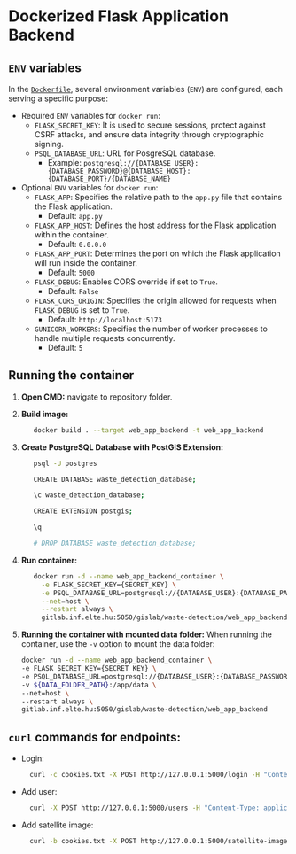 # Dockerized Flask Application Backend

## `ENV` variables

In the [`Dockerfile`](../../Dockerfile), several environment variables (`ENV`) are configured, each serving a specific purpose:

- Required `ENV` variables for `docker run`:
  - `FLASK_SECRET_KEY`: It is used to secure sessions, protect against CSRF attacks, and ensure data integrity through cryptographic signing.
  - `PSQL_DATABASE_URL`: URL for PosgreSQL database.
    - Example: `postgresql://{DATABASE_USER}:{DATABASE_PASSWORD}@{DATABASE_HOST}:{DATABASE_PORT}/{DATABASE_NAME}`
- Optional `ENV` variables for `docker run`:
  - `FLASK_APP`: Specifies the relative path to the `app.py` file that contains the Flask application.
    - Default: `app.py`
  - `FLASK_APP_HOST`: Defines the host address for the Flask application within the container.
    - Default: `0.0.0.0`
  - `FLASK_APP_PORT`: Determines the port on which the Flask application will run inside the container.
    - Default: `5000`
  - `FLASK_DEBUG`: Enables CORS override if set to `True`.
    - Default: `False`
  - `FLASK_CORS_ORIGIN`: Specifies the origin allowed for requests when `FLASK_DEBUG` is set to `True`.
    - Default: `http://localhost:5173`
  - `GUNICORN_WORKERS`: Specifies the number of worker processes to handle multiple requests concurrently.
    - Default: `5`

## Running the container

1. **Open CMD:** navigate to repository folder.
2. **Build image:**

   ```bash
      docker build . --target web_app_backend -t web_app_backend
   ```

3. **Create PostgreSQL Database with PostGIS Extension:**

   ```bash
      psql -U postgres

      CREATE DATABASE waste_detection_database;

      \c waste_detection_database;

      CREATE EXTENSION postgis;

      \q

      # DROP DATABASE waste_detection_database;
   ```

4. **Run container:**

   ```bash
      docker run -d --name web_app_backend_container \
        -e FLASK_SECRET_KEY={SECRET_KEY} \
        -e PSQL_DATABASE_URL=postgresql://{DATABASE_USER}:{DATABASE_PASSWORD}@{DATABASE_HOST}:{DATABASE_PORT}/{DATABASE_NAME} \
        --net=host \
        --restart always \
        gitlab.inf.elte.hu:5050/gislab/waste-detection/web_app_backend
   ```

5. **Running the container with mounted data folder:**
   When running the container, use the `-v` option to mount the data folder:

   ```bash
   docker run -d --name web_app_backend_container \
   -e FLASK_SECRET_KEY={SECRET_KEY} \
   -e PSQL_DATABASE_URL=postgresql://{DATABASE_USER}:{DATABASE_PASSWORD}@{DATABASE_HOST}:{DATABASE_PORT}/{DATABASE_NAME} \
   -v ${DATA_FOLDER_PATH}:/app/data \
   --net=host \
   --restart always \
   gitlab.inf.elte.hu:5050/gislab/waste-detection/web_app_backend
   ```

## `curl` commands for endpoints:

- Login:
  ```bash
    curl -c cookies.txt -X POST http://127.0.0.1:5000/login -H "Content-Type: application/json" -d "{\"email\": \"john@example.com\", \"password\": \"password123\"}"
  ```
- Add user:
  ```bash
    curl -X POST http://127.0.0.1:5000/users -H "Content-Type: application/json" -d "{\"name\": \"John Doe\", \"email\": \"john@example.com\", \"password\": \"password123\", \"role\": \"admin\"}"
  ```
- Add satellite image:

  ```bash
    curl -b cookies.txt -X POST http://127.0.0.1:5000/satellite-images -H "Content-Type: application/json" -d "{\"filename\": \"image1.tif\", \"acquisition_date\": \"2023-06-01\", \"satellite_type\": \"Landsat\", \"src\": \"NASA\", \"min\": 0.0, \"max\": 255.0}"
  ```
